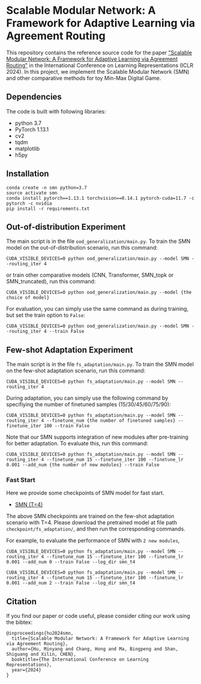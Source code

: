 
# Scalable Modular Network: A Framework for Adaptive Learning via Agreement Routing
This repository contains the reference source code for the paper ["Scalable Modular Network: A Framework for Adaptive Learning via Agreement Routing"](https://openreview.net/forum?id=pEKJl5sflp) in the International Conference on Learning Representations (ICLR 2024). In this project, we implement the Scalable Modular Network (SMN) and other comparative methods for toy Min-Max Digital Game.

## Dependencies
The code is built with following libraries:
- python 3.7
- PyTorch 1.13.1
- cv2
- tqdm
- matplotlib
- h5py

## Installation
```install
conda create -n smn python=3.7
source activate smn
conda install pytorch==1.13.1 torchvision==0.14.1 pytorch-cuda=11.7 -c pytorch -c nvidia
pip install -r requirements.txt
```

## Out-of-distribution Experiment
The main script is in the file ``ood_generalization/main.py``. To train the SMN model on the out-of-distribution scenario, run this command:

```train
CUDA_VISIBLE_DEVICES=0 python ood_generalization/main.py --model SMN --routing_iter 4
```

or train other comparative models (CNN, Transformer, SMN_topk or SMN_truncated), run this command:

```train
CUDA_VISIBLE_DEVICES=0 python ood_generalization/main.py --model {the choice of model}
```

For evaluation, you can simply use the same command as during training, but set the train option to ``False``:

```evaluation
CUDA_VISIBLE_DEVICES=0 python ood_generalization/main.py --model SMN --routing_iter 4 --train False
```

## Few-shot Adaptation Experiment
The main script is in the file ``fs_adaptation/main.py``. To train the SMN model on the few-shot adaptation scenario, run this command:

```train
CUDA_VISIBLE_DEVICES=0 python fs_adaptation/main.py --model SMN --routing_iter 4
```

During adaptation, you can simply use the following command by specifiying the number of finetuned samples (15/30/45/60/75/90):

```adaptation
CUDA_VISIBLE_DEVICES=0 python fs_adaptation/main.py --model SMN --routing_iter 4 --finetune_num {the number of finetuned samples} --finetune_iter 100 --train False
```

Note that our SMN supports integration of new modules after pre-training for better adaptation.
To evaluate this, run this command:
```adaptation
CUDA_VISIBLE_DEVICES=0 python fs_adaptation/main.py --model SMN --routing_iter 4 --finetune_num 15 --finetune_iter 100 --finetune_lr 0.001 --add_num {the number of new modules} --train False
```

### Fast Start
Here we provide some checkpoints of SMN model for fast start.
- [SMN (T=4)](https://drive.google.com/file/d/1vwxocqyoL38cPyhgp1nU8EAM15y_ie5z/view?usp=sharing)

The above SMN checkpoints are trained on the few-shot adaptation scenario with T=4.
Please download the pretrained model at file path ``checkpoint/fs_adaptation/``, and then run the corresponding commands.

For example, to evaluate the performance of SMN with ``2 new modules``, 
```
CUDA_VISIBLE_DEVICES=0 python fs_adaptation/main.py --model SMN --routing_iter 4 --finetune_num 15 --finetune_iter 100 --finetune_lr 0.001 --add_num 0 --train False --log_dir smn_t4

CUDA_VISIBLE_DEVICES=0 python fs_adaptation/main.py --model SMN --routing_iter 4 --finetune_num 15 --finetune_iter 100 --finetune_lr 0.001 --add_num 2 --train False --log_dir smn_t4
```

## Citation
If you find our paper or code useful, please consider citing our work using the bibtex:

```citation
@inproceedings{hu2024smn,
  title={Scalable Modular Network: A Framework for Adaptive Learning via Agreement Routing},
  author={Hu, Minyang and Chang, Hong and Ma, Bingpeng and Shan, Shiguang and Xilin, CHEN},
  booktitle={The International Conference on Learning Representations},
  year={2024}
}
```